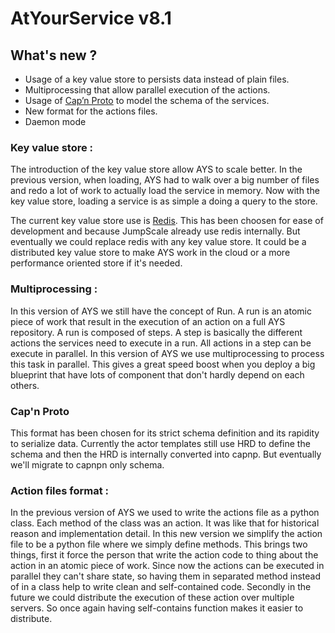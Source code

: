 # AtYourService v8.1

## What's new ?
- Usage of a key value store to persists data instead of plain files.
- Multiprocessing that allow parallel execution of the actions.
- Usage of [Cap’n Proto](https://capnproto.org/capnp-tool.html) to model the schema of the services.
- New format for the actions files.
- Daemon mode

### Key value store :
The introduction of the key value store allow AYS to scale better. In the previous version, when loading,
AYS had to walk over a big number of files and redo a lot of work to actually load the service in memory.
Now with the key value store, loading a service is as simple a doing a query to the store.

The current key value store use is [Redis](http://redis.io/). This has been choosen for ease of development and because JumpScale already use redis internally.
 But eventually we could replace redis with any key value store. It could be a distributed key value store to make AYS work in the cloud or a more performance oriented store if it's needed.

### Multiprocessing :
In this version of AYS we still have the concept of Run. A run is an atomic piece of work that result in the execution of an action on a full AYS repository.
A run is composed of steps. A step is basically the different actions the services need to execute in a run. All actions in a step can be execute in parallel.
In this version of AYS we use multiprocessing to process this task in parallel. This gives a great speed boost when you deploy a big blueprint that have lots of component that don't hardly depend on each others.

### Cap'n Proto
This format has been chosen for its strict schema definition and its rapidity to serialize data.
Currently the actor templates still use HRD to define the schema and then the HRD is internally converted into capnp. But eventually we'll migrate to capnpn only schema.

### Action files format :
In the previous version of AYS we used to write the actions file as a python class. Each method of the class was an action.
It was like that for historical reason and implementation detail.
In this new version we simplify the action file to be a python file where we simply define methods.
This brings two things, first it force the person that write the action code to thing about the action in an atomic piece of work.
Since now the actions can be executed in parallel they can't share state, so having them in separated method instead of in a class help to write clean and self-contained code.
Secondly in the future we could distribute the execution of these action over multiple servers. So once again having self-contains function makes it easier to distribute.
